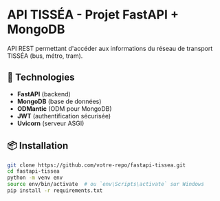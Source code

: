 # API TISSÉA - Projet FastAPI + MongoDB

API REST permettant d'accéder aux informations du réseau de transport TISSÉA (bus, métro, tram).

## 🚀 Technologies

- **FastAPI** (backend)
- **MongoDB** (base de données)
- **ODMantic** (ODM pour MongoDB)
- **JWT** (authentification sécurisée)
- **Uvicorn** (serveur ASGI)

## 📦 Installation

```bash
git clone https://github.com/votre-repo/fastapi-tissea.git
cd fastapi-tissea
python -m venv env
source env/bin/activate  # ou `env\Scripts\activate` sur Windows
pip install -r requirements.txt
